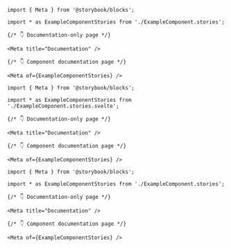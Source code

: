 <!-- prettier-ignore -->
```mdx filename="ExampleDocumentation.mdx" renderer="common" language="mdx"
import { Meta } from '@storybook/blocks';

import * as ExampleComponentStories from './ExampleComponent.stories';

{/* 👇 Documentation-only page */}

<Meta title="Documentation" />

{/* 👇 Component documentation page */}

<Meta of={ExampleComponentStories} />
```

<!-- prettier-ignore -->
```mdx filename="ExampleDocumentation.mdx" renderer="svelte" language="mdx" tabTitle="Svelte CSF"
import { Meta } from '@storybook/blocks';

import * as ExampleComponentStories from './ExampleComponent.stories.svelte';

{/* 👇 Documentation-only page */}

<Meta title="Documentation" />

{/* 👇 Component documentation page */}

<Meta of={ExampleComponentStories} />
```

<!-- prettier-ignore -->
```mdx filename="ExampleDocumentation.mdx" renderer="svelte" language="mdx" tabTitle="CSF"
import { Meta } from '@storybook/blocks';

import * as ExampleComponentStories from './ExampleComponent.stories';

{/* 👇 Documentation-only page */}

<Meta title="Documentation" />

{/* 👇 Component documentation page */}

<Meta of={ExampleComponentStories} />
```
